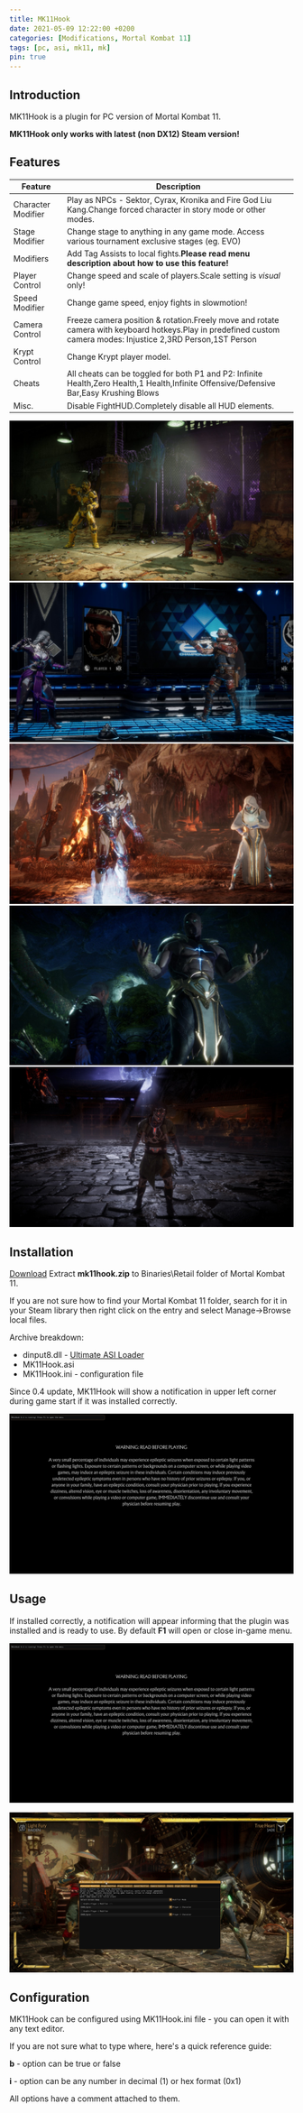 ```yaml
---
title: MK11Hook
date: 2021-05-09 12:22:00 +0200
categories: [Modifications, Mortal Kombat 11]
tags: [pc, asi, mk11, mk]   
pin: true
---
```

## Introduction
MK11Hook is a plugin for PC version of Mortal Kombat 11.

**MK11Hook only works with latest (non DX12) Steam version!**


## Features

| Feature | Description |
| --- | --- |
|Character Modifier| Play as NPCs - Sektor, Cyrax, Kronika and Fire God Liu Kang.Change forced character in story mode or other modes.|
|Stage Modifier| Change stage to anything in any game mode. Access various tournament exclusive stages (eg. EVO) |
|Modifiers| Add Tag Assists to local fights.**Please read menu description about how to use this feature!** |
|Player Control| Change speed and scale of players.Scale setting is *visual* only!|
|Speed Modifier| Change game speed, enjoy fights in slowmotion! |
|Camera Control| Freeze camera position & rotation.Freely move and rotate camera with keyboard hotkeys.Play in predefined custom camera modes: Injustice 2,3RD Person,1ST Person|
|Krypt Control| Change Krypt player model. |
|Cheats| All cheats can be toggled for both P1 and P2: Infinite Health,Zero Health,1 Health,Infinite Offensive/Defensive Bar,Easy Krushing Blows|
|Misc.| Disable FightHUD.Completely disable all HUD elements. |

![Preview](https://raw.githubusercontent.com/ermaccer/ermaccer.github.io/gh-pages/assets/mods/mk11/mk11hook/1.jpg)
![Preview](https://raw.githubusercontent.com/ermaccer/ermaccer.github.io/gh-pages/assets/mods/mk11/mk11hook/2.jpg)
![Preview](https://raw.githubusercontent.com/ermaccer/ermaccer.github.io/gh-pages/assets/mods/mk11/mk11hook/3.jpg)
![Preview](https://raw.githubusercontent.com/ermaccer/ermaccer.github.io/gh-pages/assets/mods/mk11/mk11hook/4.jpg)
![Preview](https://raw.githubusercontent.com/ermaccer/ermaccer.github.io/gh-pages/assets/mods/mk11/mk11hook/krypt.jpg)

## Installation 
[Download](https://github.com/ermaccer/MK11Hook/releases/latest/download/mk11hook.zip)
Extract **mk11hook.zip** to Binaries\Retail folder of Mortal Kombat 11.

If you are not sure how to find your Mortal Kombat 11 folder, search for it in your Steam library then right click on the entry and select Manage->Browse local files.

Archive breakdown:

 - dinput8.dll - [Ultimate ASI Loader](https://github.com/ThirteenAG/Ultimate-ASI-Loader/)
 - MK11Hook.asi 
 - MK11Hook.ini - configuration file



Since 0.4 update, MK11Hook will show a notification in upper left corner during game start if it
was installed correctly.

![Preview](https://raw.githubusercontent.com/ermaccer/ermaccer.github.io/gh-pages/assets/mods/mk11/mk11hook/notif.jpg)


## Usage

If installed correctly, a notification will appear informing that the plugin was installed
and is ready to use. By default **F1** will open or close in-game menu.

![Preview](https://raw.githubusercontent.com/ermaccer/ermaccer.github.io/gh-pages/assets/mods/mk11/mk11hook/notif.jpg)

![Preview](https://raw.githubusercontent.com/ermaccer/ermaccer.github.io/gh-pages/assets/mods/mk11/mk11hook/menu.jpg)




## Configuration

MK11Hook can be configured using MK11Hook.ini file - you can open it with any text editor.


If you are not sure what to type where, here's a quick reference guide:

**b** - option can be true or false

**i** - option can be any number in decimal (1) or hex format (0x1)

All options have a comment attached to them.




